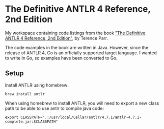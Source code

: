 # The Definitive ANTLR 4 Reference, 2nd Edition

My workspace containing code listings from the book ["The Definitive ANTLR 4
Reference, 2nd
Edition"](https://pragprog.com/book/tpantlr2/the-definitive-antlr-4-reference),
by Terence Parr.

The code examples in the book are written in Java. However, since the release
of ANTLR 4, Go is an officially supported target language. I wanted to write in
Go, so examples have been converted to Go.

## Setup

Install ANTLR using homebrew:

```shell
brew install antlr
```

When using homebrew to install ANTLR, you will need to export a new class path
to be able to use antlr to compile java code:

```shell
export CLASSPATH=".:/usr/local/Cellar/antlr/4.7.1/antlr-4.7.1-complete.jar:$CLASSPATH"
```
